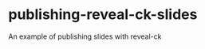 publishing-reveal-ck-slides
===========================

An example of publishing slides with reveal-ck
